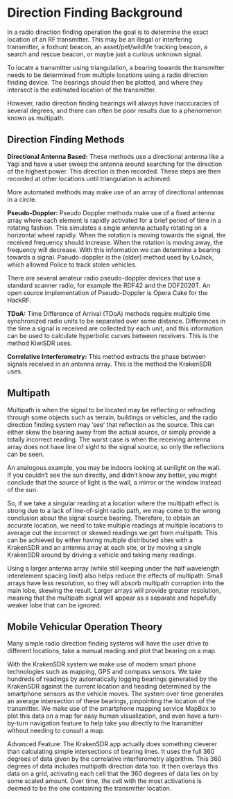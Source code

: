 # Direction Finding Background

In a radio direction finding operation the goal is to determine the exact location of an RF transmitter. This may be an illegal or interfering transmitter, a foxhunt beacon, an asset/pet/wildlife tracking beacon, a search and rescue beacon, or maybe just a curious unknown signal.

To locate a transmitter using triangulation, a bearing towards the transmitter needs to be determined from multiple locations using a radio direction finding device. The bearings should then be plotted, and where they intersect is the estimated location of the transmitter.

However, radio direction finding bearings will always have inaccuracies of several degrees, and there can often be poor results due to a phenomenon known as multipath. 

## Direction Finding Methods

**Directional Antenna Based:** These methods use a directional antenna like a Yagi and have a user sweep the antenna around searching for the direction of the highest power. This direction is then recorded. These steps are then recorded at other locations until triangulation is achieved.

More automated methods may make use of an array of directional antennas in a circle.

**Pseudo-Doppler:** Pseudo Doppler methods make use of a fixed antenna array where each element is rapidly activated for a brief period of time in a rotating fashion. This simulates a single antenna actually rotating on a horizontal wheel rapidly. When the rotation is moving towards the signal, the received frequency should increase. When the rotation is moving away, the frequency will decrease. With this information we can determine a bearing towards a signal. Pseudo-doppler is the (older) method used by LoJack, which allowed Police to track stolen vehicles.

There are several amateur radio pseudo-doppler devices that use a standard scanner radio, for example the RDF42 and the DDF2020T. An open source implementation of Pseudo-Doppler is Opera Cake for the HackRF. 

**TDoA:** Time Difference of Arrival (TDoA) methods require multiple time synchronized radio units to be separated over some distance. Differences in the time a signal is received are collected by each unit, and this information can be used to calculate hyperbolic curves between receivers. This is the method KiwiSDR uses.

**Correlative Interferometry:** This method extracts the phase between signals received in an antenna array. This is the method the KrakenSDR uses.

## Multipath

Multipath is when the signal to be located may be reflecting or refracting through some objects such as terrain, buildings or vehicles, and the radio direction finding system may ‘see’ that reflection as the source. This can either skew the bearing away from the actual source, or simply provide a totally incorrect reading. The worst case is when the receiving antenna array does not have line of sight to the signal source, so only the reflections can be seen.

An analogous example, you may be indoors looking at sunlight on the wall. If you couldn’t see the sun directly, and didn’t know any better, you might conclude that the source of light is the wall, a mirror or the window instead of the sun.

So, if we take a singular reading at a location where the multipath effect is strong due to a lack of line-of-sight radio path, we may come to the wrong conclusion about the signal source bearing. Therefore, to obtain an accurate location, we need to take multiple readings at multiple locations to average out the incorrect or skewed readings we get from multipath. This can be achieved by either having multiple distributed sites with a KrakenSDR and an antenna array at each site, or by moving a single KrakenSDR around by driving a vehicle and taking many readings.

Using a larger antenna array (while still keeping under the half wavelength interelement spacing limit) also helps reduce the effects of multipath. Small arrays have less resolution, so they will absorb multipath corruption into the main lobe, skewing the result. Larger arrays will provide greater resolution, meaning that the multipath signal will appear as a separate and hopefully weaker lobe that can be ignored.

## Mobile Vehicular Operation Theory

Many simple radio direction finding systems will have the user drive to different locations, take a manual reading and plot that bearing on a map. 

With the KrakenSDR system we make use of modern smart phone technologies such as mapping, GPS and compass sensors. We take hundreds of readings by automatically logging bearings generated by the KrakenSDR against the current location and heading determined by the smartphone sensors as the vehicle moves. The system over time generates an average intersection of these bearings, pinpointing the location of the transmitter. We make use of the smartphone mapping service MapBox to plot this data on a map for easy human visualization, and even have a turn-by-turn navigation feature to help take you directly to the transmitter without needing to consult a map.

Advanced Feature: The KrakenSDR app actually does something cleverer than calculating simple intersections of bearing lines. It uses the full 360 degrees of data given by the correlative interferometry algorithm. This 360 degrees of data includes multipath direction data too. It then overlays this data on a grid, activating each cell that the 360 degrees of data lies on by some scaled amount. Over time, the cell with the most activations is deemed to be the one containing the transmitter location.
